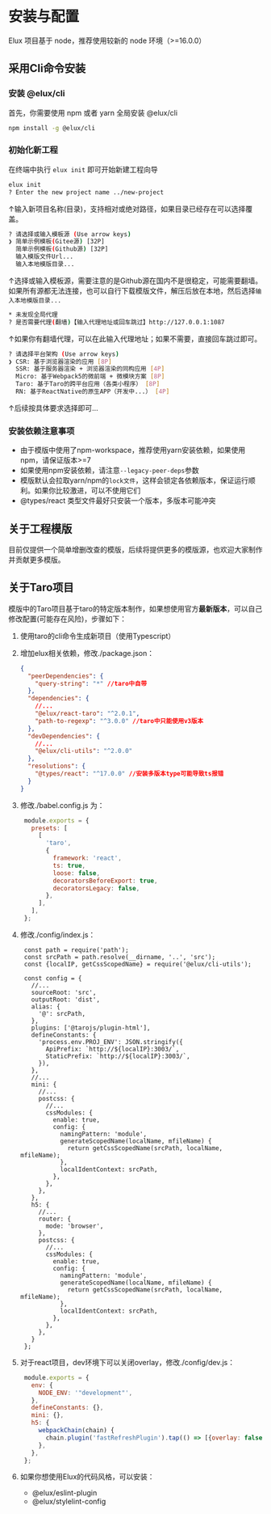 # 安装与配置

Elux 项目基于 node，推荐使用较新的 node 环境（>=16.0.0）

## 采用Cli命令安装

### 安装 @elux/cli

首先，你需要使用 npm 或者 yarn 全局安装 @elux/cli

```bash
npm install -g @elux/cli
```

### 初始化新工程

在终端中执行 `elux init` 即可开始新建工程向导

```bash
elux init
? Enter the new project name ../new-project
```

↑输入新项目名称(目录)，支持相对或绝对路径，如果目录已经存在可以选择覆盖。

```bash
? 请选择或输入模板源 (Use arrow keys)
❯ 简单示例模板(Gitee源) [32P] 
  简单示例模板(Github源) [32P] 
  输入模版文件Url... 
  输入本地模版目录... 
```

↑选择或输入模板源，需要注意的是Github源在国内不是很稳定，可能需要翻墙。如果所有源都无法连接，也可以自行下载模版文件，解压后放在本地，然后选择`输入本地模版目录...`

```bash
* 未发现全局代理
? 是否需要代理(翻墙)【输入代理地址或回车跳过】http://127.0.0.1:1087
```

↑如果你有翻墙代理，可以在此输入代理地址；如果不需要，直接回车跳过即可。

```bash
? 请选择平台架构 (Use arrow keys)
❯ CSR: 基于浏览器渲染的应用 [8P] 
  SSR: 基于服务器渲染 + 浏览器渲染的同构应用 [4P] 
  Micro: 基于Webpack5的微前端 + 微模块方案 [8P] 
  Taro: 基于Taro的跨平台应用（各类小程序） [8P] 
  RN: 基于ReactNative的原生APP（开发中...） [4P] 
```

↑后续按具体要求选择即可...

### 安装依赖注意事项

- 由于模版中使用了npm-workspace，推荐使用yarn安装依赖，如果使用npm，请保证版本>=7
- 如果使用npm安装依赖，请注意`--legacy-peer-deps`参数
- 模版默认会拉取yarn/npm的`lock文件`，这样会锁定各依赖版本，保证运行顺利。如果你比较激进，可以不使用它们
- @types/react 类型文件最好只安装一个版本，多版本可能冲突

## 关于工程模版

目前仅提供一个简单增删改查的模版，后续将提供更多的模版源，也欢迎大家制作并贡献更多模版。

## 关于Taro项目

模版中的Taro项目基于taro的特定版本制作，如果想使用官方**最新版本**，可以自己修改配置(可能存在风险)，步骤如下：

1. 使用taro的cli命令生成新项目（使用Typescript）
2. 增加elux相关依赖，修改./package.json：

    ```json
    {
      "peerDependencies": {
        "query-string": "*" //taro中自带
      },
      "dependencies": {
        //...
        "@elux/react-taro": "^2.0.1",
        "path-to-regexp": "^3.0.0" //taro中只能使用v3版本
      },
      "devDependencies": {
        //...
        "@elux/cli-utils": "^2.0.0"
      },
      "resolutions": {
        "@types/react": "^17.0.0" //安装多版本type可能导致ts报错
      }
    }

    ```

3. 修改./babel.config.js 为：

   ```js
    module.exports = {
      presets: [
        [
          'taro',
          {
            framework: 'react',
            ts: true,
            loose: false,
            decoratorsBeforeExport: true,
            decoratorsLegacy: false,
          },
        ],
      ],
    };
   ```

4. 修改./config/index.js：

   ```js{9-18,24-33,38-40,43-52}
    const path = require('path');
    const srcPath = path.resolve(__dirname, '..', 'src');
    const {localIP, getCssScopedName} = require('@elux/cli-utils');

    const config = {
      //...
      sourceRoot: 'src',
      outputRoot: 'dist',
      alias: {
        '@': srcPath,
      },
      plugins: ['@tarojs/plugin-html'],
      defineConstants: {
        'process.env.PROJ_ENV': JSON.stringify({
          ApiPrefix: `http://${localIP}:3003/`,
          StaticPrefix: `http://${localIP}:3003/`,
        }),
      },
      //...
      mini: {
        //...
        postcss: {
          //...
          cssModules: {
            enable: true,
            config: {
              namingPattern: 'module',
              generateScopedName(localName, mfileName) {
                return getCssScopedName(srcPath, localName, mfileName);
              },
              localIdentContext: srcPath,
            },
          },
        },
      },
      h5: {
        //...
        router: {
          mode: 'browser',
        },
        postcss: {
          //...
          cssModules: {
            enable: true,
            config: {
              namingPattern: 'module',
              generateScopedName(localName, mfileName) {
                return getCssScopedName(srcPath, localName, mfileName);
              },
              localIdentContext: srcPath,
            },
          },
        },
      }
    };
   ```

5. 对于react项目，dev环境下可以关闭overlay，修改./config/dev.js：

   ```js
    module.exports = {
      env: {
        NODE_ENV: '"development"',
      },
      defineConstants: {},
      mini: {},
      h5: {
        webpackChain(chain) {
          chain.plugin('fastRefreshPlugin').tap(() => [{overlay: false}]);
        },
      },
    };
   ```

6. 如果你想使用Elux的代码风格，可以安装：
   - @elux/eslint-plugin
   - @elux/stylelint-config
